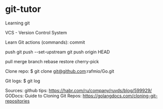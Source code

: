 # git-tutor
Learning git

VCS - Version Control System

Learn Git actions (commands):
commit

push
git push --set-upstream
git push origin HEAD

pull
merge
branch
rebase
restore
cherry-pick

Clone repo:
$ git clone git@github.com:rafmio/Go.git

Git logs:
$ git log

Sources:
github tips: https://habr.com/ru/company/ruvds/blog/599929/
GODocs: Guide to Cloning Git Repos: https://golangdocs.com/cloning-git-repositories
